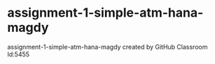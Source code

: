 # assignment-1-simple-atm-hana-magdy
assignment-1-simple-atm-hana-magdy created by GitHub Classroom
Id:5455
